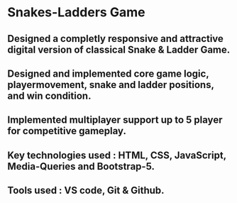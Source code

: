 # Snakes-Ladders Game
## Designed a completly responsive and attractive digital version of classical Snake & Ladder Game.
## Designed and implemented core game logic, playermovement, snake and ladder positions, and win condition.
## Implemented multiplayer support up to 5 player for competitive gameplay.
## Key technologies used : HTML, CSS, JavaScript, Media-Queries and Bootstrap-5.
## Tools used : VS code, Git & Github.